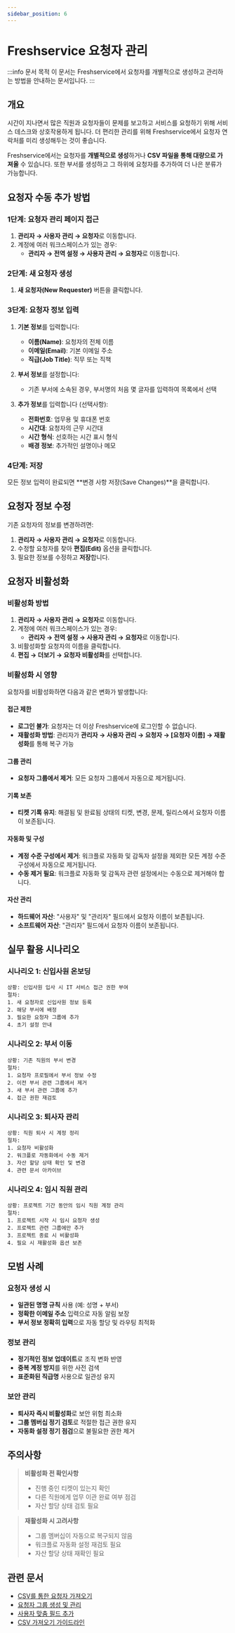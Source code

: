 ```yaml
---
sidebar_position: 6
---
```


# Freshservice 요청자 관리

:::info 문서 목적
이 문서는 Freshservice에서 요청자를 개별적으로 생성하고 관리하는 방법을 안내하는 문서입니다.
:::

## 개요

시간이 지나면서 많은 직원과 요청자들이 문제를 보고하고 서비스를 요청하기 위해 서비스 데스크와 상호작용하게 됩니다. 더 편리한 관리를 위해 Freshservice에서 요청자 연락처를 미리 생성해두는 것이 좋습니다.

Freshservice에서는 요청자를 **개별적으로 생성**하거나 **CSV 파일을 통해 대량으로 가져올** 수 있습니다. 또한 부서를 생성하고 그 하위에 요청자를 추가하여 더 나은 분류가 가능합니다.

## 요청자 수동 추가 방법

### 1단계: 요청자 관리 페이지 접근

1. **관리자 → 사용자 관리 → 요청자**로 이동합니다.
2. 계정에 여러 워크스페이스가 있는 경우:
   - **관리자 → 전역 설정 → 사용자 관리 → 요청자**로 이동합니다.

### 2단계: 새 요청자 생성

1. **새 요청자(New Requester)** 버튼을 클릭합니다.

### 3단계: 요청자 정보 입력

1. **기본 정보**를 입력합니다:
   - **이름(Name)**: 요청자의 전체 이름
   - **이메일(Email)**: 기본 이메일 주소
   - **직급(Job Title)**: 직무 또는 직책

2. **부서 정보**를 설정합니다:
   - 기존 부서에 소속된 경우, 부서명의 처음 몇 글자를 입력하여 목록에서 선택

3. **추가 정보**를 입력합니다 (선택사항):
   - **전화번호**: 업무용 및 휴대폰 번호
   - **시간대**: 요청자의 근무 시간대
   - **시간 형식**: 선호하는 시간 표시 형식
   - **배경 정보**: 추가적인 설명이나 메모

### 4단계: 저장

모든 정보 입력이 완료되면 **변경 사항 저장(Save Changes)**을 클릭합니다.

## 요청자 정보 수정

기존 요청자의 정보를 변경하려면:

1. **관리자 → 사용자 관리 → 요청자**로 이동합니다.
2. 수정할 요청자를 찾아 **편집(Edit)** 옵션을 클릭합니다.
3. 필요한 정보를 수정하고 **저장**합니다.

## 요청자 비활성화

### 비활성화 방법

1. **관리자 → 사용자 관리 → 요청자**로 이동합니다.
2. 계정에 여러 워크스페이스가 있는 경우:
   - **관리자 → 전역 설정 → 사용자 관리 → 요청자**로 이동합니다.
3. 비활성화할 요청자의 이름을 클릭합니다.
4. **편집 → 더보기 → 요청자 비활성화**를 선택합니다.

### 비활성화 시 영향

요청자를 비활성화하면 다음과 같은 변화가 발생합니다:

#### 접근 제한
- **로그인 불가**: 요청자는 더 이상 Freshservice에 로그인할 수 없습니다.
- **재활성화 방법**: 관리자가 **관리자 → 사용자 관리 → 요청자 → [요청자 이름] → 재활성화**를 통해 복구 가능

#### 그룹 관리
- **요청자 그룹에서 제거**: 모든 요청자 그룹에서 자동으로 제거됩니다.

#### 기록 보존
- **티켓 기록 유지**: 해결됨 및 완료됨 상태의 티켓, 변경, 문제, 릴리스에서 요청자 이름이 보존됩니다.

#### 자동화 및 구성
- **계정 수준 구성에서 제거**: 워크플로 자동화 및 감독자 설정을 제외한 모든 계정 수준 구성에서 자동으로 제거됩니다.
- **수동 제거 필요**: 워크플로 자동화 및 감독자 관련 설정에서는 수동으로 제거해야 합니다.

#### 자산 관리
- **하드웨어 자산**: "사용자" 및 "관리자" 필드에서 요청자 이름이 보존됩니다.
- **소프트웨어 자산**: "관리자" 필드에서 요청자 이름이 보존됩니다.

## 실무 활용 시나리오

### 시나리오 1: 신입사원 온보딩
```
상황: 신입사원 입사 시 IT 서비스 접근 권한 부여
절차: 
1. 새 요청자로 신입사원 정보 등록
2. 해당 부서에 배정
3. 필요한 요청자 그룹에 추가
4. 초기 설정 안내
```

### 시나리오 2: 부서 이동
```
상황: 기존 직원의 부서 변경
절차:
1. 요청자 프로필에서 부서 정보 수정
2. 이전 부서 관련 그룹에서 제거
3. 새 부서 관련 그룹에 추가
4. 접근 권한 재검토
```

### 시나리오 3: 퇴사자 관리
```
상황: 직원 퇴사 시 계정 정리
절차:
1. 요청자 비활성화
2. 워크플로 자동화에서 수동 제거
3. 자산 할당 상태 확인 및 변경
4. 관련 문서 아카이브
```

### 시나리오 4: 임시 직원 관리
```
상황: 프로젝트 기간 동안의 임시 직원 계정 관리
절차:
1. 프로젝트 시작 시 임시 요청자 생성
2. 프로젝트 관련 그룹에만 추가
3. 프로젝트 종료 시 비활성화
4. 필요 시 재활성화 옵션 보존
```

## 모범 사례

### 요청자 생성 시
- **일관된 명명 규칙** 사용 (예: 성명 + 부서)
- **정확한 이메일 주소** 입력으로 자동 알림 보장
- **부서 정보 정확히 입력**으로 자동 할당 및 라우팅 최적화

### 정보 관리
- **정기적인 정보 업데이트**로 조직 변화 반영
- **중복 계정 방지**를 위한 사전 검색
- **표준화된 직급명** 사용으로 일관성 유지

### 보안 관리
- **퇴사자 즉시 비활성화**로 보안 위험 최소화
- **그룹 멤버십 정기 검토**로 적절한 접근 권한 유지
- **자동화 설정 정기 점검**으로 불필요한 권한 제거

## 주의사항

> **비활성화 전 확인사항**
> - 진행 중인 티켓이 있는지 확인
> - 다른 직원에게 업무 이관 완료 여부 점검
> - 자산 할당 상태 검토 필요

> **재활성화 시 고려사항**
> - 그룹 멤버십이 자동으로 복구되지 않음
> - 워크플로 자동화 설정 재검토 필요
> - 자산 할당 상태 재확인 필요

## 관련 문서

- [CSV를 통한 요청자 가져오기](./importing-requesters-csv.md)
- [요청자 그룹 생성 및 관리](./create-manage-requester-groups.md)
- [사용자 맞춤 필드 추가](./adding-custom-fields-users.md)
- [CSV 가져오기 가이드라인](./csv-import-guidelines.md)
